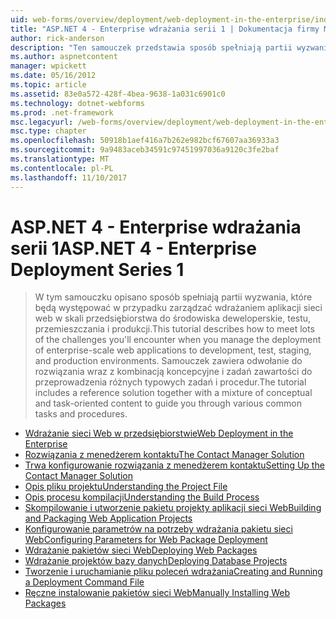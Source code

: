```yaml
---
uid: web-forms/overview/deployment/web-deployment-in-the-enterprise/index
title: "ASP.NET 4 - Enterprise wdrażania serii 1 | Dokumentacja firmy Microsoft"
author: rick-anderson
description: "Ten samouczek przedstawia sposób spełniają partii wyzwania, które będą występować w przypadku zarządzać wdrażaniem aplikacji sieci web skali przedsiębiorstwa developmen..."
ms.author: aspnetcontent
manager: wpickett
ms.date: 05/16/2012
ms.topic: article
ms.assetid: 83e0a572-428f-4bea-9638-1a031c6901c0
ms.technology: dotnet-webforms
ms.prod: .net-framework
msc.legacyurl: /web-forms/overview/deployment/web-deployment-in-the-enterprise
msc.type: chapter
ms.openlocfilehash: 50918b1aef416a7b262e982bcf67607aa36933a3
ms.sourcegitcommit: 9a9483aceb34591c97451997036a9120c3fe2baf
ms.translationtype: MT
ms.contentlocale: pl-PL
ms.lasthandoff: 11/10/2017
---
```

<a name="aspnet-4---enterprise-deployment-series-1"></a><span data-ttu-id="a5041-103">ASP.NET 4 - Enterprise wdrażania serii 1</span><span class="sxs-lookup"><span data-stu-id="a5041-103">ASP.NET 4 - Enterprise Deployment Series 1</span></span>
====================
> <span data-ttu-id="a5041-104">W tym samouczku opisano sposób spełniają partii wyzwania, które będą występować w przypadku zarządzać wdrażaniem aplikacji sieci web w skali przedsiębiorstwa do środowiska deweloperskie, testu, przemieszczania i produkcji.</span><span class="sxs-lookup"><span data-stu-id="a5041-104">This tutorial describes how to meet lots of the challenges you'll encounter when you manage the deployment of enterprise-scale web applications to development, test, staging, and production environments.</span></span> <span data-ttu-id="a5041-105">Samouczek zawiera odwołanie do rozwiązania wraz z kombinacją koncepcyjne i zadań zawartości do przeprowadzenia różnych typowych zadań i procedur.</span><span class="sxs-lookup"><span data-stu-id="a5041-105">The tutorial includes a reference solution together with a mixture of conceptual and task-oriented content to guide you through various common tasks and procedures.</span></span>


- [<span data-ttu-id="a5041-106">Wdrażanie sieci Web w przedsiębiorstwie</span><span class="sxs-lookup"><span data-stu-id="a5041-106">Web Deployment in the Enterprise</span></span>](web-deployment-in-the-enterprise.md)
- [<span data-ttu-id="a5041-107">Rozwiązania z menedżerem kontaktu</span><span class="sxs-lookup"><span data-stu-id="a5041-107">The Contact Manager Solution</span></span>](the-contact-manager-solution.md)
- [<span data-ttu-id="a5041-108">Trwa konfigurowanie rozwiązania z menedżerem kontaktu</span><span class="sxs-lookup"><span data-stu-id="a5041-108">Setting Up the Contact Manager Solution</span></span>](setting-up-the-contact-manager-solution.md)
- [<span data-ttu-id="a5041-109">Opis pliku projektu</span><span class="sxs-lookup"><span data-stu-id="a5041-109">Understanding the Project File</span></span>](understanding-the-project-file.md)
- [<span data-ttu-id="a5041-110">Opis procesu kompilacji</span><span class="sxs-lookup"><span data-stu-id="a5041-110">Understanding the Build Process</span></span>](understanding-the-build-process.md)
- [<span data-ttu-id="a5041-111">Skompilowanie i utworzenie pakietu projekty aplikacji sieci Web</span><span class="sxs-lookup"><span data-stu-id="a5041-111">Building and Packaging Web Application Projects</span></span>](building-and-packaging-web-application-projects.md)
- [<span data-ttu-id="a5041-112">Konfigurowanie parametrów na potrzeby wdrażania pakietu sieci Web</span><span class="sxs-lookup"><span data-stu-id="a5041-112">Configuring Parameters for Web Package Deployment</span></span>](configuring-parameters-for-web-package-deployment.md)
- [<span data-ttu-id="a5041-113">Wdrażanie pakietów sieci Web</span><span class="sxs-lookup"><span data-stu-id="a5041-113">Deploying Web Packages</span></span>](deploying-web-packages.md)
- [<span data-ttu-id="a5041-114">Wdrażanie projektów bazy danych</span><span class="sxs-lookup"><span data-stu-id="a5041-114">Deploying Database Projects</span></span>](deploying-database-projects.md)
- [<span data-ttu-id="a5041-115">Tworzenie i uruchamianie pliku poleceń wdrażania</span><span class="sxs-lookup"><span data-stu-id="a5041-115">Creating and Running a Deployment Command File</span></span>](creating-and-running-a-deployment-command-file.md)
- [<span data-ttu-id="a5041-116">Ręczne instalowanie pakietów sieci Web</span><span class="sxs-lookup"><span data-stu-id="a5041-116">Manually Installing Web Packages</span></span>](manually-installing-web-packages.md)
